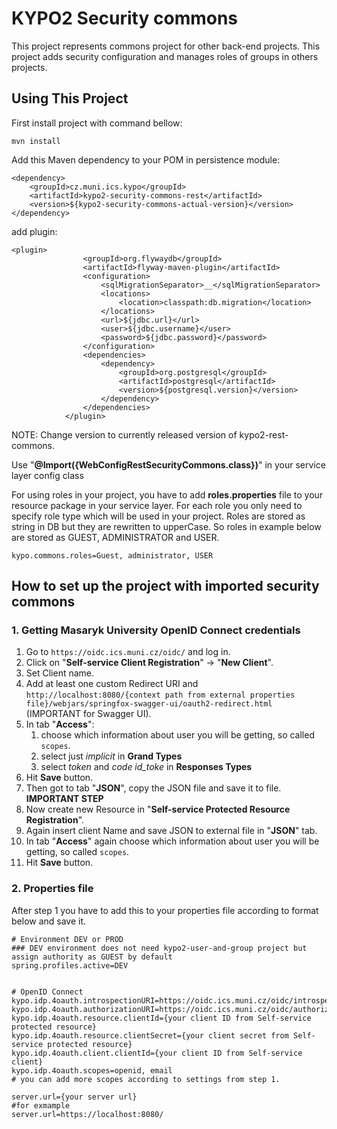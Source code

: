# KYPO2 Security commons
This project represents commons project for other back-end projects. This project adds security configuration and manages roles of groups in others projects.

## Using This Project
First install project with command bellow:
```
mvn install
```

Add this Maven dependency to your POM in persistence module: 
```        
<dependency>
    <groupId>cz.muni.ics.kypo</groupId>
    <artifactId>kypo2-security-commons-rest</artifactId>
    <version>${kypo2-security-commons-actual-version}</version>
</dependency>
```

add plugin: 
```
<plugin>
				<groupId>org.flywaydb</groupId>
				<artifactId>flyway-maven-plugin</artifactId>
				<configuration>
					<sqlMigrationSeparator>__</sqlMigrationSeparator>
					<locations>
						<location>classpath:db.migration</location>
					</locations>
					<url>${jdbc.url}</url>
					<user>${jdbc.username}</user>
					<password>${jdbc.password}</password>
				</configuration>
				<dependencies>
					<dependency>
						<groupId>org.postgresql</groupId>
						<artifactId>postgresql</artifactId>
						<version>${postgresql.version}</version>
					</dependency>
				</dependencies>
			</plugin>
```
NOTE: Change version to currently released version of kypo2-rest-commons.



Use  "**@Import({WebConfigRestSecurityCommons.class})**" in your service layer config class

For using roles in your project, you have to add **roles.properties** file to your resource 
package in your service layer. For each role you only need to specify role type which will be used in your project. 
Roles are stored as string in DB but they are rewritten to upperCase. So roles in example below are stored as GUEST, ADMINISTRATOR and
USER.  
 
```properties
kypo.commons.roles=Guest, administrator, USER
```

## How to set up the project with imported security commons

### 1. Getting Masaryk University OpenID Connect credentials 

1. Go to `https://oidc.ics.muni.cz/oidc/` and log in.
2. Click on "**Self-service Client Registration**" -> "**New Client**".
3. Set Client name.
4. Add at least one custom Redirect URI and `http://localhost:8080/{context path from external properties file}/webjars/springfox-swagger-ui/oauth2-redirect.html` (IMPORTANT for Swagger UI).
5. In tab "**Access**":
    1. choose which information about user you will be getting, so called `scopes`.
    2. select just *implicit* in **Grand Types**
    3. select *token* and *code id_toke* in **Responses Types**
6. Hit **Save** button.
7. Then got to tab "**JSON**", copy the JSON file and save it to file. **IMPORTANT STEP**
8. Now create new Resource in "**Self-service Protected Resource Registration**".
9. Again insert client Name and save JSON to external file in "**JSON**" tab.
10. In tab "**Access**" again choose which information about user you will be getting, so called `scopes`.
11. Hit **Save** button.


### 2. Properties file

After step 1 you have to add this to your properties file according to format below and save it.
```properties
# Environment DEV or PROD
### DEV environment does not need kypo2-user-and-group project but assign authority as GUEST by default
spring.profiles.active=DEV 


# OpenID Connect
kypo.idp.4oauth.introspectionURI=https://oidc.ics.muni.cz/oidc/introspect
kypo.idp.4oauth.authorizationURI=https://oidc.ics.muni.cz/oidc/authorize
kypo.idp.4oauth.resource.clientId={your client ID from Self-service protected resource}
kypo.idp.4oauth.resource.clientSecret={your client secret from Self-service protected resource}
kypo.idp.4oauth.client.clientId={your client ID from Self-service client}
kypo.idp.4oauth.scopes=openid, email
# you can add more scopes according to settings from step 1.

server.url={your server url}
#for exmample
server.url=https://localhost:8080/
```
